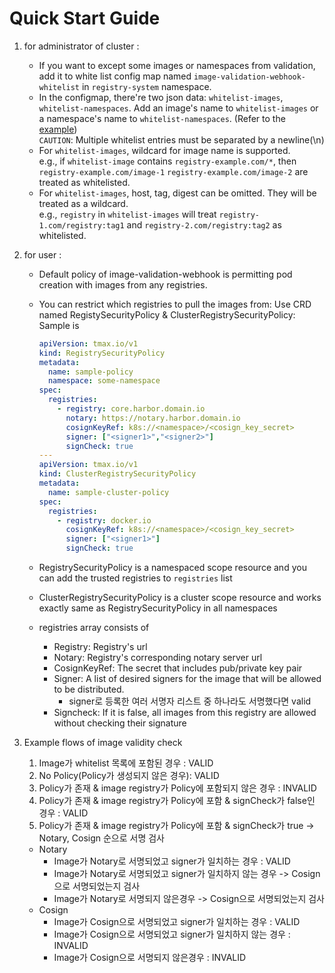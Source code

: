 # Quick Start Guide

1. for administrator of cluster :
    - If you want to except some images or namespaces from validation, add it to white list config map named `image-validation-webhook-whitelist` in `registry-system` namespace.
    - In the configmap, there're two json data: `whitelist-images`, `whitelist-namespaces`. Add an image's name to `whitelist-images` or a namespace's name to `whitelist-namespaces`. (Refer to the [example](./deploy/whitelist-configmap.yaml))  
      `CAUTION`: Multiple whitelist entries must be separated by a newline(\n)
    - For `whitelist-images`, wildcard for image name is supported.  
      e.g., if `whitelist-image` contains `registry-example.com/*`, then `registry-example.com/image-1` `registry-example.com/image-2` are treated as whitelisted.
    - For `whitelist-images`, host, tag, digest can be omitted. They will be treated as a wildcard.  
      e.g., `registry` in `whitelist-images` will treat `registry-1.com/registry:tag1` and `registry-2.com/registry:tag2` as whitelisted.

2. for user :

    - Default policy of image-validation-webhook is permitting pod creation with images from any registries.
    - You can restrict which registries to pull the images from: Use CRD named RegistySecurityPolicy & ClusterRegistrySecurityPolicy: Sample is
      ```yaml
      apiVersion: tmax.io/v1
      kind: RegistrySecurityPolicy
      metadata:
        name: sample-policy
        namespace: some-namespace
      spec:
        registries:
          - registry: core.harbor.domain.io
            notary: https://notary.harbor.domain.io
            cosignKeyRef: k8s://<namespace>/<cosign_key_secret>
            signer: ["<signer1>","<signer2>"]
            signCheck: true
      ---
      apiVersion: tmax.io/v1
      kind: ClusterRegistrySecurityPolicy
      metadata:
        name: sample-cluster-policy
      spec:
        registries:
          - registry: docker.io
            cosignKeyRef: k8s://<namespace>/<cosign_key_secret>
            signer: ["<signer1>"]
            signCheck: true
      ```
    - RegistrySecurityPolicy is a namespaced scope resource and you can add the trusted registries to `registries` list
    - ClusterRegistrySecurityPolicy is a cluster scope resource and works exactly same as RegistrySecurityPolicy in all namespaces
    - registries array consists of

        - Registry: Registry's url
        - Notary: Registry's corresponding notary server url
        - CosignKeyRef: The secret that includes pub/private key pair
        - Signer: A list of desired signers for the image that will be allowed to be distributed.
            - signer로 등록한 여러 서명자 리스트 중 하나라도 서명했다면 valid
        - Signcheck: If it is false, all images from this registry are allowed without checking their signature

3. Example flows of image validity check
    1. Image가 whitelist 목록에 포함된 경우 : VALID
    2. No Policy(Policy가 생성되지 않은 경우): VALID
    3. Policy가 존재 & image registry가 Policy에 포함되지 않은 경우 : INVALID
    4. Policy가 존재 & image registry가 Policy에 포함 & signCheck가 false인 경우 : VALID
    5. Policy가 존재 & image registry가 Policy에 포함 & signCheck가 true -> Notary, Cosign 순으로 서명 검사
      - Notary
        - Image가 Notary로 서명되었고 signer가 일치하는 경우 : VALID
        - Image가 Notary로 서명되었고 signer가 일치하지 않는 경우 -> Cosign으로 서명되었는지 검사
        - Image가 Notary로 서명되지 않은경우 -> Cosign으로 서명되었는지 검사
      - Cosign
        - Image가 Cosign으로 서명되었고 signer가 일치하는 경우 : VALID
        - Image가 Cosign으로 서명되었고 signer가 일치하지 않는 경우 : INVALID
        - Image가 Cosign으로 서명되지 않은경우 : INVALID
